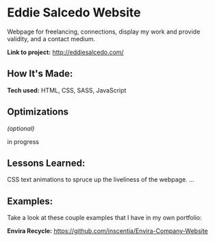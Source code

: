 # Eddie Salcedo Website
Webpage for freelancing, connections, display my work and provide validity, and a contact medium. 

**Link to project:** http://eddiesalcedo.com/

## How It's Made:

**Tech used:** HTML, CSS, SASS, JavaScript


## Optimizations
*(optional)*

in progress

## Lessons Learned:

CSS text animations to spruce up the liveliness of the webpage. 
...

## Examples:
Take a look at these couple examples that I have in my own portfolio:

**Envira Recycle:** https://github.com/inscentia/Envira-Company-Website



